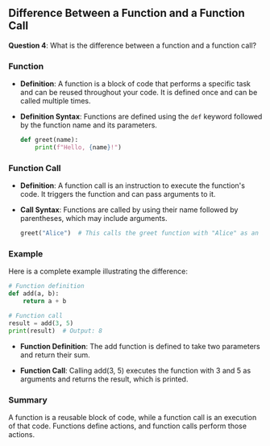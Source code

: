 ## Difference Between a Function and a Function Call

**Question 4**: What is the difference between a function and a function call?

### Function

- **Definition**: A function is a block of code that performs a specific task and can be reused throughout your code. It is defined once and can be called multiple times.
- **Definition Syntax**: Functions are defined using the `def` keyword followed by the function name and its parameters.

  ```python
  def greet(name):
      print(f"Hello, {name}!")
  ```
### Function Call

- **Definition**: A function call is an instruction to execute the function's code. It triggers the function and can pass arguments to it.

- **Call Syntax**: Functions are called by using their name followed by parentheses, which may include arguments.

  ```python
  greet("Alice")  # This calls the greet function with "Alice" as an argument
  ```

### Example

Here is a complete example illustrating the difference:

  ```python
  # Function definition
  def add(a, b):
      return a + b

  # Function call
  result = add(3, 5)
  print(result)  # Output: 8
  ```

- **Function Definition**: The add function is defined to take two parameters and return their sum.

- **Function Call**: Calling add(3, 5) executes the function with 3 and 5 as arguments and returns the result, which is printed.

### Summary
A function is a reusable block of code, while a function call is an execution of that code. Functions define actions, and function calls perform those actions.